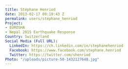 ```yaml
---
title: Stéphane Henriod
date: 2013-02-17 09:19:43 Z
permalink: users/stéphane_henriod
Project:
- EUROSHA
- Nepal 2015 Earthquake Response
Country: Switzerland
Social Media (Full URL):
  LinkedIn: https://ch.linkedin.com/in/stephanehenriod
  Facebook: https://www.facebook.com/stephane.henriod
  Twitter: https://twitter.com/shenriod
Photo: "/uploads/picture-50-1432127648.jpg"
---
```


